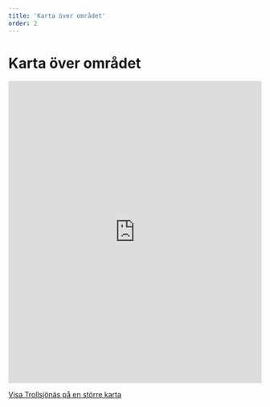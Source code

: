```yaml
---
title: 'Karta över området'
order: 2
---
```


# Karta över området

<iframe src="https://maps.google.se/maps/ms?msa=0&amp;ie=UTF8&amp;t=h&amp;vpsrc=6&amp;msid=215786389003830185070.0004ac2b9fa3085eaef13&amp;ll=57.839572,12.089896&amp;spn=0.003427,0.006427&amp;z=17&amp;output=embed" width="100%" height="600" frameborder="0" marginwidth="0" marginheight="0" scrolling="no"></iframe>

[Visa Trollsjönäs på en större karta](https://maps.google.se/maps/ms?msa=0&amp;ie=UTF8&amp;t=h&amp;vpsrc=6&amp;msid=215786389003830185070.0004ac2b9fa3085eaef13&amp;ll=57.839572,12.089896&amp;spn=0.003427,0.006427&amp;z=17&amp;source=embed)
